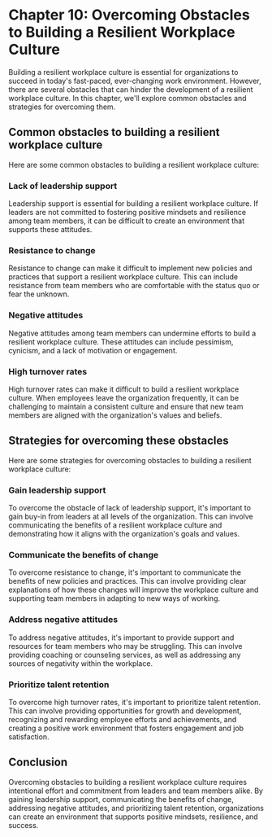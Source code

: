 Chapter 10: Overcoming Obstacles to Building a Resilient Workplace Culture
==========================================================================

Building a resilient workplace culture is essential for organizations to succeed in today's fast-paced, ever-changing work environment. However, there are several obstacles that can hinder the development of a resilient workplace culture. In this chapter, we'll explore common obstacles and strategies for overcoming them.

Common obstacles to building a resilient workplace culture
----------------------------------------------------------

Here are some common obstacles to building a resilient workplace culture:

### Lack of leadership support

Leadership support is essential for building a resilient workplace culture. If leaders are not committed to fostering positive mindsets and resilience among team members, it can be difficult to create an environment that supports these attitudes.

### Resistance to change

Resistance to change can make it difficult to implement new policies and practices that support a resilient workplace culture. This can include resistance from team members who are comfortable with the status quo or fear the unknown.

### Negative attitudes

Negative attitudes among team members can undermine efforts to build a resilient workplace culture. These attitudes can include pessimism, cynicism, and a lack of motivation or engagement.

### High turnover rates

High turnover rates can make it difficult to build a resilient workplace culture. When employees leave the organization frequently, it can be challenging to maintain a consistent culture and ensure that new team members are aligned with the organization's values and beliefs.

Strategies for overcoming these obstacles
-----------------------------------------

Here are some strategies for overcoming obstacles to building a resilient workplace culture:

### Gain leadership support

To overcome the obstacle of lack of leadership support, it's important to gain buy-in from leaders at all levels of the organization. This can involve communicating the benefits of a resilient workplace culture and demonstrating how it aligns with the organization's goals and values.

### Communicate the benefits of change

To overcome resistance to change, it's important to communicate the benefits of new policies and practices. This can involve providing clear explanations of how these changes will improve the workplace culture and supporting team members in adapting to new ways of working.

### Address negative attitudes

To address negative attitudes, it's important to provide support and resources for team members who may be struggling. This can involve providing coaching or counseling services, as well as addressing any sources of negativity within the workplace.

### Prioritize talent retention

To overcome high turnover rates, it's important to prioritize talent retention. This can involve providing opportunities for growth and development, recognizing and rewarding employee efforts and achievements, and creating a positive work environment that fosters engagement and job satisfaction.

Conclusion
----------

Overcoming obstacles to building a resilient workplace culture requires intentional effort and commitment from leaders and team members alike. By gaining leadership support, communicating the benefits of change, addressing negative attitudes, and prioritizing talent retention, organizations can create an environment that supports positive mindsets, resilience, and success.
